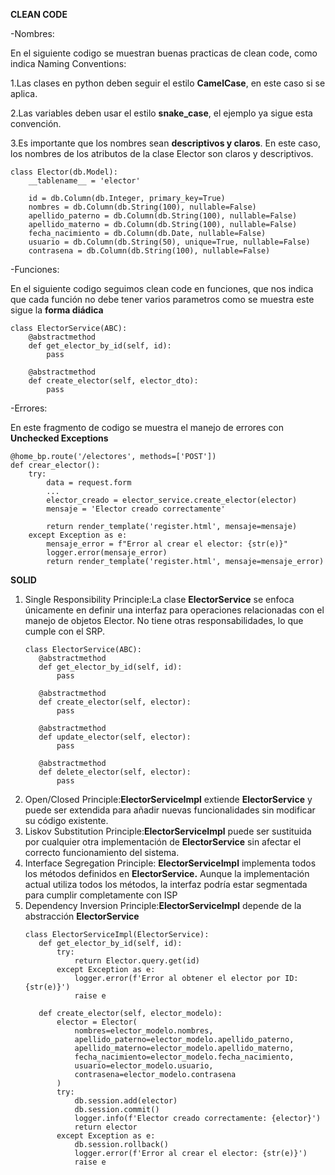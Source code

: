 **CLEAN CODE**

-Nombres:
  
  En el siguiente codigo se muestran buenas practicas de clean code, como indica Naming Conventions:
  
  1.Las clases en python deben seguir el estilo **CamelCase**, en este caso si se aplica.
  
  2.Las variables deben usar el estilo **snake_case**, el ejemplo ya sigue esta convención.
  
  3.Es importante que los nombres sean **descriptivos y claros**. En este caso, los nombres de los atributos de la clase Elector son claros y descriptivos.
  ```
  class Elector(db.Model):
      __tablename__ = 'elector'

      id = db.Column(db.Integer, primary_key=True)
      nombres = db.Column(db.String(100), nullable=False)
      apellido_paterno = db.Column(db.String(100), nullable=False)
      apellido_materno = db.Column(db.String(100), nullable=False)
      fecha_nacimiento = db.Column(db.Date, nullable=False)
      usuario = db.Column(db.String(50), unique=True, nullable=False)
      contrasena = db.Column(db.String(100), nullable=False)
  ```

-Funciones:

  En el siguiente codigo seguimos clean code en funciones, que nos indica que cada función no debe tener varios parametros como se muestra este sigue la **forma diádica**
  ```
  class ElectorService(ABC):
      @abstractmethod
      def get_elector_by_id(self, id):
          pass
  
      @abstractmethod
      def create_elector(self, elector_dto):
          pass
  ```
  
-Errores:

  En este fragmento de codigo se muestra el manejo de errores con **Unchecked Exceptions**
  ```
  @home_bp.route('/electores', methods=['POST'])
  def crear_elector():
      try:
          data = request.form
          ...
          elector_creado = elector_service.create_elector(elector)
          mensaje = 'Elector creado correctamente'
  
          return render_template('register.html', mensaje=mensaje)
      except Exception as e:
          mensaje_error = f"Error al crear el elector: {str(e)}"
          logger.error(mensaje_error)
          return render_template('register.html', mensaje=mensaje_error)
  ```
**SOLID**

1. Single Responsibility Principle:La clase **ElectorService** se enfoca únicamente en definir una interfaz para operaciones relacionadas con el manejo de objetos Elector. No tiene otras responsabilidades, lo que cumple con el SRP.
   ```
   class ElectorService(ABC):
      @abstractmethod
      def get_elector_by_id(self, id):
          pass
    
      @abstractmethod
      def create_elector(self, elector):
          pass
    
      @abstractmethod
      def update_elector(self, elector):
          pass
    
      @abstractmethod
      def delete_elector(self, elector):
          pass
   ```
2. Open/Closed Principle:**ElectorServiceImpl** extiende **ElectorService** y puede ser extendida para añadir nuevas funcionalidades sin modificar su código existente.
3. Liskov Substitution Principle:**ElectorServiceImpl** puede ser sustituida por cualquier otra implementación de **ElectorService** sin afectar el correcto funcionamiento del sistema.
4. Interface Segregation Principle: **ElectorServiceImpl** implementa todos los métodos definidos en **ElectorService.** Aunque la implementación actual utiliza todos los métodos, la interfaz podría estar segmentada para cumplir completamente con ISP
5. Dependency Inversion Principle:**ElectorServiceImpl** depende de la abstracción **ElectorService**
   ```
   class ElectorServiceImpl(ElectorService):
      def get_elector_by_id(self, id):
          try:
              return Elector.query.get(id)
          except Exception as e:
              logger.error(f'Error al obtener el elector por ID: {str(e)}')
              raise e
    
      def create_elector(self, elector_modelo):
          elector = Elector(
              nombres=elector_modelo.nombres,
              apellido_paterno=elector_modelo.apellido_paterno,
              apellido_materno=elector_modelo.apellido_materno,
              fecha_nacimiento=elector_modelo.fecha_nacimiento,
              usuario=elector_modelo.usuario,
              contrasena=elector_modelo.contrasena
          )
          try:
              db.session.add(elector)
              db.session.commit()
              logger.info(f'Elector creado correctamente: {elector}')
              return elector
          except Exception as e:
              db.session.rollback()
              logger.error(f'Error al crear el elector: {str(e)}')
              raise e
   ```

